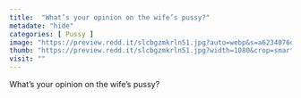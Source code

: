 ```yaml
---
title:  "What’s your opinion on the wife’s pussy?"
metadate: "hide"
categories: [ Pussy ]
image: "https://preview.redd.it/slcbgzmkrln51.jpg?auto=webp&s=a6234076d79efefdb2cf7297f1110c9200efa14f"
thumb: "https://preview.redd.it/slcbgzmkrln51.jpg?width=1080&crop=smart&auto=webp&s=56571e5d61bc69e607ff6975d4c853293f6f6465"
visit: ""
---
```

What’s your opinion on the wife’s pussy?
